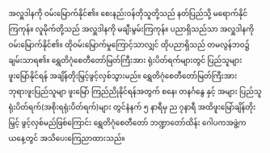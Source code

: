 အလှူဒါနကို ဝမ်းမြောက်နိုင်၏။
စေးနည်းဝန်တိုသူတို့သည် နတ်ပြည်သို့ မရောက်နိုင်ကြကုန်။
လူမိုက်တို့သည် အလှူဒါနကို မချီးမွမ်းကြကုန်။
ပညာရှိသည်သာ အလှူဒါနကို ဝမ်းမြောက်နိုင်၏။
ထိုဝမ်းမြောက်မှုကြောင့်သာလျှင် ထိုပညာရှိသည် တမလွန်ဘဝ၌ ချမ်းသာရ၏။
ရွှေတိဂုံစေတီတော်မြတ်ကြီးအား ရုံးပိတ်ရက်များတွင် ပြည်သူများ ဖူးမြော်နိုင်ရန် အချိန်တိုးမြှင့်ဖွင့်လှစ်သွားမည်။
ရွှေတိဂုံစေတီတော်မြတ်ကြီးအား ဘုရားဖူးပြည်သူမျာ ဖူးမြော် ကြည်ညိုနိုင်ရန်အတွက် စနေ၊ တနင်္ဂနွေ နှင့် အများ ပြည်သူရုံးပိတ်ရက်(အစိုးရရုံးပိတ်ရက်)များ တွင်နံနက် ၅ နာရီမှ ည ၇နာရီ အထိဖူးမြော်ချိန်တိုးမြှင့် ဖွင့်လှစ်မည်ဖြစ်ကြောင်း ရွှေတိဂုံစေတီတော် ဘဏ္ဍာတော်ထိန်း ဂေါပကအဖွဲ့က ယနေ့တွင် အသိပေးကြေညာထားသည်။

